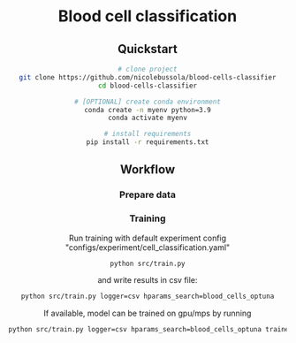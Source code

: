 <div align="center">

# Blood cell classification

##  Quickstart

```bash
# clone project
git clone https://github.com/nicolebussola/blood-cells-classifier
cd blood-cells-classifier

# [OPTIONAL] create conda environment
conda create -n myenv python=3.9
conda activate myenv

# install requirements
pip install -r requirements.txt
```

##  Workflow

### Prepare data


### Training
Run training with default experiment config "configs/experiment/cell_classification.yaml"

```bash
python src/train.py
```


 and write results in csv file:
```bash
python src/train.py logger=csv hparams_search=blood_cells_optuna
```

If available, model can be trained on gpu/mps by running
```bash
python src/train.py logger=csv hparams_search=blood_cells_optuna trainer.accelerator=mps
```
